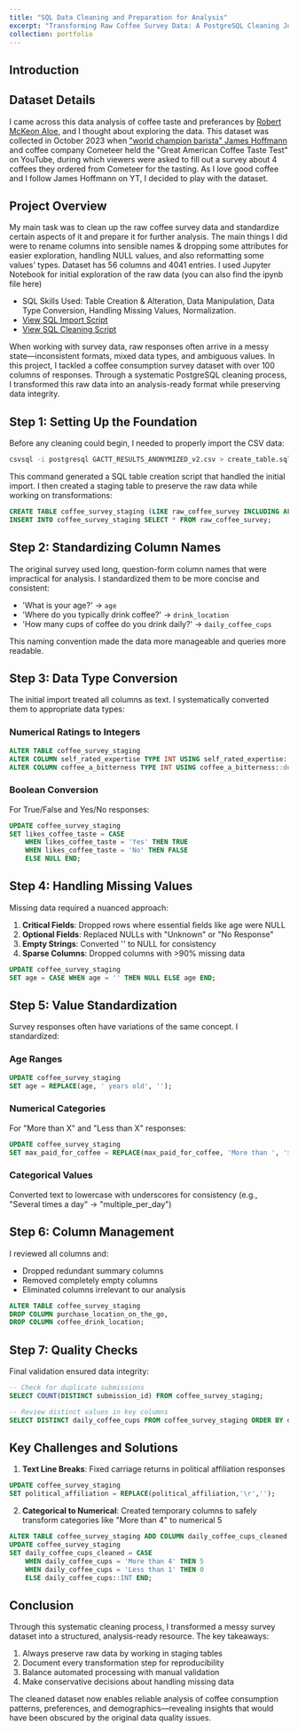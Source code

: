 ```yaml
---
title: "SQL Data Cleaning and Preparation for Analysis"
excerpt: "Transforming Raw Coffee Survey Data: A PostgreSQL Cleaning Journey <br/><img src='/images/500x300.png'>"
collection: portfolio
---
```


Introduction
----

## Dataset Details

I came across this data analysis of coffee taste and preferances by [Robert McKeon Aloe](https://rmckeon.medium.com/great-american-coffee-taste-test-breakdown-7f3fdcc3c41d), and I thought about exploring the data. This dataset was collected in October 2023 when [&#34;world champion barista&#34; James Hoffmann](https://www.youtube.com/watch?v=bMOOQfeloH0) and coffee company Cometeer held the "Great American Coffee Taste Test" on YouTube, during which viewers were asked to fill out a survey about 4 coffees they ordered from Cometeer for the tasting. As I love good coffee and I follow James Hoffmann on YT, I decided to play with the dataset.

## Project Overview

My main task was to clean up the raw coffee survey data and standardize certain aspects of it and prepare it for further analysis. The main things I did were to rename columns into sensible names & dropping some attributes for easier exploration, handling NULL values, and also reformatting some values' types. Dataset has 56 columns and 4041 entries. I used Jupyter Notebook for initial exploration of the raw data (you can also find the ipynb file here)

* SQL Skills Used: Table Creation & Alteration, Data Manipulation, Data Type Conversion, Handling Missing Values, Normalization.
* [View SQL Import Script](https://github.com/realivanivani/sql-portfolio/blob/main/coffee-survey/import.sql)
* [View SQL Cleaning Script](https://github.com/realivanivani/sql-portfolio/blob/main/coffee-survey/coffee_dataset_clean_prep.sql)

When working with survey data, raw responses often arrive in a messy state—inconsistent formats, mixed data types, and ambiguous values. In this project, I tackled a coffee consumption survey dataset with over 100 columns of responses. Through a systematic PostgreSQL cleaning process, I transformed this raw data into an analysis-ready format while preserving data integrity.

## Step 1: Setting Up the Foundation

Before any cleaning could begin, I needed to properly import the CSV data:

```bash
csvsql -i postgresql GACTT_RESULTS_ANONYMIZED_v2.csv > create_table.sql
```

This command generated a SQL table creation script that handled the initial import. I then created a staging table to preserve the raw data while working on transformations:

```sql
CREATE TABLE coffee_survey_staging (LIKE raw_coffee_survey INCLUDING ALL);
INSERT INTO coffee_survey_staging SELECT * FROM raw_coffee_survey;
```

## Step 2: Standardizing Column Names

The original survey used long, question-form column names that were impractical for analysis. I standardized them to be more concise and consistent:

- 'What is your age?' → `age`
- 'Where do you typically drink coffee?' → `drink_location`
- 'How many cups of coffee do you drink daily?' → `daily_coffee_cups`

This naming convention made the data more manageable and queries more readable.

## Step 3: Data Type Conversion

The initial import treated all columns as text. I systematically converted them to appropriate data types:

### Numerical Ratings to Integers
```sql
ALTER TABLE coffee_survey_staging
ALTER COLUMN self_rated_expertise TYPE INT USING self_rated_expertise::decimal,
ALTER COLUMN coffee_a_bitterness TYPE INT USING coffee_a_bitterness::decimal;
```

### Boolean Conversion
For True/False and Yes/No responses:
```sql
UPDATE coffee_survey_staging
SET likes_coffee_taste = CASE 
    WHEN likes_coffee_taste = 'Yes' THEN TRUE 
    WHEN likes_coffee_taste = 'No' THEN FALSE 
    ELSE NULL END;
```

## Step 4: Handling Missing Values

Missing data required a nuanced approach:

1. **Critical Fields**: Dropped rows where essential fields like age were NULL
2. **Optional Fields**: Replaced NULLs with "Unknown" or "No Response"
3. **Empty Strings**: Converted '' to NULL for consistency
4. **Sparse Columns**: Dropped columns with >90% missing data

```sql
UPDATE coffee_survey_staging
SET age = CASE WHEN age = '' THEN NULL ELSE age END;
```

## Step 5: Value Standardization

Survey responses often have variations of the same concept. I standardized:

### Age Ranges
```sql
UPDATE coffee_survey_staging
SET age = REPLACE(age, ' years old', '');
```

### Numerical Categories
For "More than X" and "Less than X" responses:
```sql
UPDATE coffee_survey_staging
SET max_paid_for_coffee = REPLACE(max_paid_for_coffee, 'More than ', '>');
```

### Categorical Values
Converted text to lowercase with underscores for consistency (e.g., "Several times a day" → "multiple_per_day")

## Step 6: Column Management

I reviewed all columns and:
- Dropped redundant summary columns
- Removed completely empty columns
- Eliminated columns irrelevant to our analysis

```sql
ALTER TABLE coffee_survey_staging
DROP COLUMN purchase_location_on_the_go,
DROP COLUMN coffee_drink_location;
```

## Step 7: Quality Checks

Final validation ensured data integrity:
```sql
-- Check for duplicate submissions
SELECT COUNT(DISTINCT submission_id) FROM coffee_survey_staging;

-- Review distinct values in key columns
SELECT DISTINCT daily_coffee_cups FROM coffee_survey_staging ORDER BY daily_coffee_cups;
```

## Key Challenges and Solutions

1. **Text Line Breaks**: Fixed carriage returns in political affiliation responses
```sql
UPDATE coffee_survey_staging
SET political_affiliation = REPLACE(political_affiliation,'\r','');
```

2. **Categorical to Numerical**: Created temporary columns to safely transform categories like "More than 4" to numerical 5
```sql
ALTER TABLE coffee_survey_staging ADD COLUMN daily_coffee_cups_cleaned INT;
UPDATE coffee_survey_staging
SET daily_coffee_cups_cleaned = CASE
    WHEN daily_coffee_cups = 'More than 4' THEN 5
    WHEN daily_coffee_cups = 'Less than 1' THEN 0
    ELSE daily_coffee_cups::INT END;
```

## Conclusion

Through this systematic cleaning process, I transformed a messy survey dataset into a structured, analysis-ready resource. The key takeaways:

1. Always preserve raw data by working in staging tables
2. Document every transformation step for reproducibility
3. Balance automated processing with manual validation
4. Make conservative decisions about handling missing data

The cleaned dataset now enables reliable analysis of coffee consumption patterns, preferences, and demographics—revealing insights that would have been obscured by the original data quality issues.
